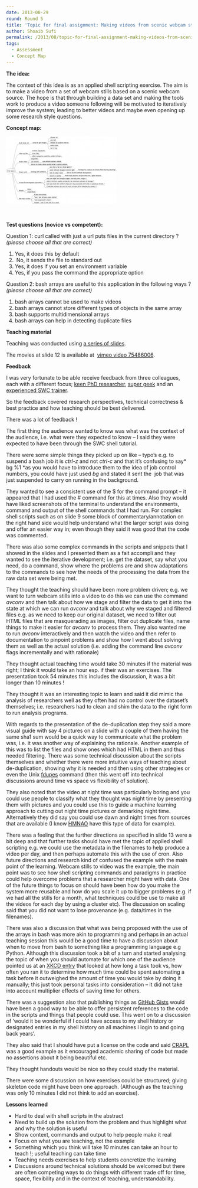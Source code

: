 ```yaml
---
date: 2013-08-29
round: Round 5
title: 'Topic for final assignment: Making videos from scenic webcam stills'
author: Shoaib Sufi
permalink: /2013/08/topic-for-final-assignment-making-videos-from-scenic-webcam-stills/
tags:
  - Assessment
  - Concept Map
---
```

**The idea:**

The context of this idea is as an applied shell scripting exercise. The aim is to make a video from a set of webcam stills based on a scenic webcam source. The hope is that through building a data set and making the tools work to produce a video someone following will be motivated to iteratively improve the system; leading to better videos and maybe even opening up some research style questions.

**Concept map:**

[<img class="alignnone size-medium wp-image-4174" alt="5.5-idea-concept-map" src="/uploads/2013/08/5.5-idea-concept-map-300x183.jpeg" width="300" height="183" />][1]

&nbsp;

**Test questions (novice vs competent):**

Question 1: curl called with just a url puts files in the current directory ? *(please choose all that are correct)*

1. Yes, it does this by default  
2.  No, it sends the file to standard out  
3. Yes, it does if you set an environment variable  
4. Yes, if you pass the command the appropriate option

Question 2: bash arrays are useful to this application in the following ways ? *(please choose all that are correct)*

1. bash arrays cannot be used to make videos  
2. bash arrays cannot store different types of objects in the same array  
3. bash supports multidimensional arrays  
4. bash arrays can help in detecting duplicate files

**Teaching material**

Teaching was conducted using [a series of slides][2].

The movies at slide 12 is available at  [vimeo video 75486006][3].

**Feedback**

I was very fortunate to be able receive feedback from three colleagues, each with a different focus; [keen PhD researcher][4], [super geek][5] and an [experienced SWC trainer][6].

So the feedback covered research perspectives, technical correctness & best practice and how teaching should be best delivered.

There was a lot of feedback !

The first thing the audience wanted to know was what was the context of the audience, i.e. what were they expected to know &#8211; I said they were expected to have been through the SWC shell tutorial.

There were some simple things they picked up on like &#8211; typo&#8217;s e.g. to suspend a bash job it is *ctrl-z* and not *ctrl-c* and that it&#8217;s confusing to say* bg %1 *as you would have to introduce them to the idea of job control numbers, you could have just used *bg* and stated it sent the  job that was just suspended to carry on running in the background.

They wanted to see a consistent use of the $ for the command prompt &#8211; it appeared that I had used the # command for this at times. Also they would have liked screenshots of the terminal to understand the environments, command and output of the shell commands that I had run. For complex shell scripts such as on slide 9 some block of commentary/annotation on the right hand side would help understand what the larger script was doing and offer an easier way in; even though they said it was good that the code was commented.

There was also some complex commands in the scripts and snippets that I showed in the slides and I presented them as a fait accompli and they wanted to see the iterative development; i.e. get the dataset, say what you need, do a command, show where the problems are and show adaptations to the commands to see how the needs of the processing the data from the raw data set were being met.

They thought the teaching should have been more problem driven; e.g. we want to turn webcam stills into a video to do this we can use the command *avconv* and then talk about how we stage and filter the data to get it into the state at which we can run *avconv* and talk about why we staged and filtered files e.g. as we need to keep our original dataset, we need to filter out HTML files that are masquerading as images, filter out duplicate files, name things to make it easier for *avconv* to process them. They also wanted me to run *avconv* interactively and then watch the video and then refer to documentation to pinpoint problems and show how I went about solving them as well as the actual solution (i.e. adding the command line *avconv* flags incrementally and with rationale)

They thought actual teaching time would take 30 minutes if the material was right; I think it would take an hour esp. if their was an exercises. The presentation took 54 minutes this includes the discussion, it was a bit longer than 10 minutes !

They thought it was an interesting topic to learn and said it did mimic the analysis of researchers well as they often had no control over the dataset&#8217;s themselves; i.e. researchers had to clean and shim the data to the right form to run analysis programs.

With regards to the presentation of the de-duplication step they said a more visual guide with say 4 pictures on a slide with a couple of them having the same sha1 sum would be a quick way to communicate what the problem was, i.e. it was another way of explaining the rationale. Another example of this was to list the files and show ones which had HTML in them and thus needed filtering. There was some technical discussion about the scripts themselves and whether there were more intuitive ways of teaching about de-duplication, showing why it is needed and then using other strategies or even the Unix [fdupes][7] command (then this went off into technical discussions around time vs space vs flexibility of solution).

They also noted that the video at night time was particularly boring and you could use people to classify what they thought was night time by presenting them with pictures and you could use this to guide a machine learning approach to cutting out night time pictures or demarking night time. Alternatively they did say you could use dawn and night times from sources that are available (I know [HMNAO][8] have this type of data for example).

There was a feeling that the further directions as specified in slide 13 were a bit deep and that further tasks should have met the topic of applied shell scripting e.g. we could use the metadata in the filenames to help produce a video per day, and then perhaps automate this with the use of cron. Also future directions and research kind of confused the example with the main point of the learning. Webcam stills to video was the example, the main point was to see how shell scripting commands and paradigms in practice could help overcome problems that a researcher might have with data. One of the future things to focus on should have been how do you make the system more reusable and how do you scale it up to bigger problems (e.g. if we had all the stills for a month, what techniques could be use to make all the videos for each day by using a cluster etc). The discussion on scaling said that you did not want to lose provenance (e.g. data/times in the filenames).

There was also a discussion that what was being proposed with the use of the arrays in bash was more akin to programming and perhaps in an actual teaching session this would be a good time to have a discussion about when to move from bash to something like a programming language e.g Python. Although this discussion took a bit of a turn and started analysing the topic of when you should automate for which one of the audience pointed us at an [XKCD entry][9] that looked at how long a task took vs, how often you ran it to determine how much time could be spent automating a task before it outweighed the amount of time you would take by doing it manually; this just took personal tasks into consideration &#8211; it did not take into account multiplier effects of saving time for others.

There was a suggestion also that publishing things as [GitHub Gists][10] would have been a good way to be able to offer persistent references to the code in the scripts and things that people could use. This went on to a discussion of &#8216;would it be wonderful if I could have access to my shell history or designated entries in my shell history on all machines I login to and going back years&#8217;.

They also said that I should have put a license on the code and said [CRAPL][11] was a good example as it encouraged academic sharing of code but made no assertions about it being beautiful etc.

They thought handouts would be nice so they could study the material.

There were some discussion on how exercises could be structured; giving skeleton code might have been one approach. (Although as the teaching was only 10 minutes I did not think to add an exercise).

**Lessons learned**

*   Hard to deal with shell scripts in the abstract
*   Need to build up the solution from the problem and thus highlight what and why the solution is useful
*   Show context, commands and output to help people make it real
*   Focus on what you are teaching, not the example
*   Something which you think will take 10 minutes can take an hour to teach !; useful teaching can take time
*   Teaching needs exercises to help students concretize the learning
*   Discussions around technical solutions should be welcomed but there are often competing ways to do things with different trade off for time, space, flexibility and in the context of teaching, understandability.

&nbsp;

 [1]: /uploads/2013/08/5.5-idea-concept-map.jpeg
 [2]: http://www.slideshare.net/shoaibsufi/55-teachingmaterial "Applied shell scripting"
 [3]: https://vimeo.com/75486006 "Snowdon video"
 [4]: http://sierra-nevada.cs.man.ac.uk/
 [5]: https://twitter.com/soilandreyes
 [6]: http://software-carpentry.org/team.html#pawlik.a
 [7]: http://en.wikipedia.org/wiki/Fdupes
 [8]: http://www.ukho.gov.uk/HMNAO/Pages/Home.aspx
 [9]: http://xkcd.com/1205/
 [10]: https://gist.github.com/
 [11]: http://matt.might.net/articles/crapl/
